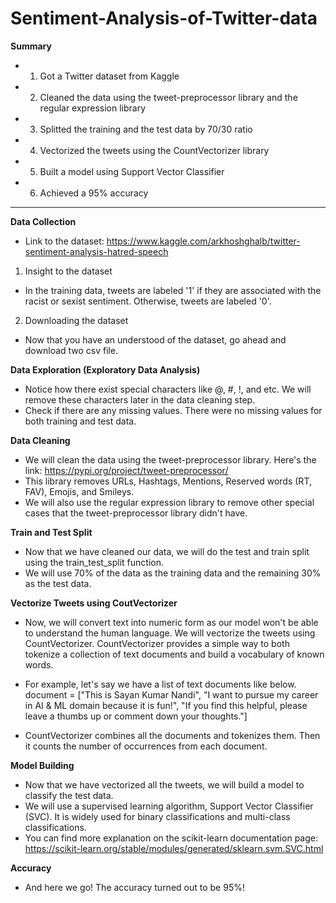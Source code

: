 # Sentiment-Analysis-of-Twitter-data

**Summary**
- 1. Got a Twitter dataset from Kaggle
- 2. Cleaned the data using the tweet-preprocessor library and the regular expression library
- 3. Splitted the training and the test data by 70/30 ratio
- 4. Vectorized the tweets using the CountVectorizer library
- 5. Built a model using Support Vector Classifier
- 6. Achieved a 95% accuracy

-------------------------------------------------------------------------------------------------------

**Data Collection**

- Link to the dataset: https://www.kaggle.com/arkhoshghalb/twitter-sentiment-analysis-hatred-speech

1. Insight to the dataset
 - In the training data, tweets are labeled '1' if they are associated with the racist or sexist sentiment. Otherwise, tweets are labeled '0'. 

2. Downloading the dataset
 - Now that you have an understood of the dataset, go ahead and download two csv file.

**Data Exploration (Exploratory Data Analysis)**

- Notice how there exist special characters like @, #, !, and etc. We will remove these characters later in the data cleaning step. 
- Check if there are any missing values. There were no missing values for both training and test data.
  

**Data Cleaning**

- We will clean the data using the tweet-preprocessor library. Here's the link: https://pypi.org/project/tweet-preprocessor/
- This library removes URLs, Hashtags, Mentions, Reserved words (RT, FAV), Emojis, and Smileys.
- We will also use the regular expression library to remove other special cases that the tweet-preprocessor library didn't have.
  

**Train and Test Split**

- Now that we have cleaned our data, we will do the test and train split using the train_test_split function.
- We will use 70% of the data as the training data and the remaining 30% as the test data.


**Vectorize Tweets using CoutVectorizer**

- Now, we will convert text into numeric form as our model won't be able to understand the human language. We will vectorize the tweets using CountVectorizer. CountVectorizer provides a simple way to both tokenize a collection of text documents and build a vocabulary of known words. 

- For example, let's say we have a list of text documents like below.
  document = ["This is Sayan Kumar Nandi",
             "I want to pursue my career in AI & ML domain because it is fun!",
             "If you find this helpful, please leave a thumbs up or comment down your thoughts."]
            
- CountVectorizer combines all the documents and tokenizes them. Then it counts the number of occurrences from each document. 


**Model Building**

- Now that we have vectorized all the tweets, we will build a model to classify the test data. 
- We will use a supervised learning algorithm, Support Vector Classifier (SVC). It is widely used for binary classifications and multi-class classifications.
- You can find more explanation on the scikit-learn documentation page: https://scikit-learn.org/stable/modules/generated/sklearn.svm.SVC.html


**Accuracy**

- And here we go! The accuracy turned out to be 95%!
